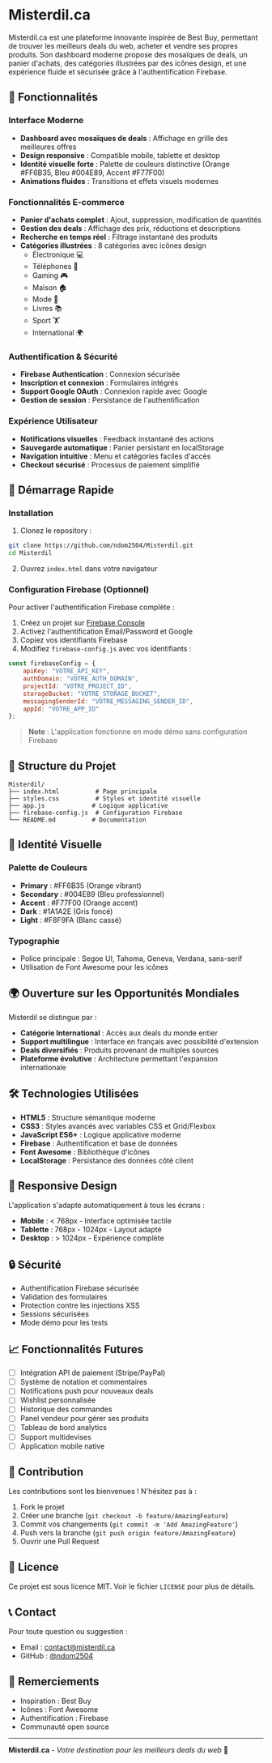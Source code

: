 # Misterdil.ca

Misterdil.ca est une plateforme innovante inspirée de Best Buy, permettant de trouver les meilleurs deals du web, acheter et vendre ses propres produits. Son dashboard moderne propose des mosaïques de deals, un panier d'achats, des catégories illustrées par des icônes design, et une expérience fluide et sécurisée grâce à l'authentification Firebase.

## 🌟 Fonctionnalités

### Interface Moderne
- **Dashboard avec mosaïques de deals** : Affichage en grille des meilleures offres
- **Design responsive** : Compatible mobile, tablette et desktop
- **Identité visuelle forte** : Palette de couleurs distinctive (Orange #FF6B35, Bleu #004E89, Accent #F77F00)
- **Animations fluides** : Transitions et effets visuels modernes

### Fonctionnalités E-commerce
- **Panier d'achats complet** : Ajout, suppression, modification de quantités
- **Gestion des deals** : Affichage des prix, réductions et descriptions
- **Recherche en temps réel** : Filtrage instantané des produits
- **Catégories illustrées** : 8 catégories avec icônes design
  - Électronique 💻
  - Téléphones 📱
  - Gaming 🎮
  - Maison 🏠
  - Mode 👕
  - Livres 📚
  - Sport 🏋️
  - International 🌍

### Authentification & Sécurité
- **Firebase Authentication** : Connexion sécurisée
- **Inscription et connexion** : Formulaires intégrés
- **Support Google OAuth** : Connexion rapide avec Google
- **Gestion de session** : Persistance de l'authentification

### Expérience Utilisateur
- **Notifications visuelles** : Feedback instantané des actions
- **Sauvegarde automatique** : Panier persistant en localStorage
- **Navigation intuitive** : Menu et catégories faciles d'accès
- **Checkout sécurisé** : Processus de paiement simplifié

## 🚀 Démarrage Rapide

### Installation

1. Clonez le repository :
```bash
git clone https://github.com/ndom2504/Misterdil.git
cd Misterdil
```

2. Ouvrez `index.html` dans votre navigateur

### Configuration Firebase (Optionnel)

Pour activer l'authentification Firebase complète :

1. Créez un projet sur [Firebase Console](https://console.firebase.google.com/)
2. Activez l'authentification Email/Password et Google
3. Copiez vos identifiants Firebase
4. Modifiez `firebase-config.js` avec vos identifiants :

```javascript
const firebaseConfig = {
    apiKey: "VOTRE_API_KEY",
    authDomain: "VOTRE_AUTH_DOMAIN",
    projectId: "VOTRE_PROJECT_ID",
    storageBucket: "VOTRE_STORAGE_BUCKET",
    messagingSenderId: "VOTRE_MESSAGING_SENDER_ID",
    appId: "VOTRE_APP_ID"
};
```

> **Note** : L'application fonctionne en mode démo sans configuration Firebase

## 📁 Structure du Projet

```
Misterdil/
├── index.html          # Page principale
├── styles.css          # Styles et identité visuelle
├── app.js             # Logique applicative
├── firebase-config.js  # Configuration Firebase
└── README.md          # Documentation
```

## 🎨 Identité Visuelle

### Palette de Couleurs
- **Primary** : #FF6B35 (Orange vibrant)
- **Secondary** : #004E89 (Bleu professionnel)
- **Accent** : #F77F00 (Orange accent)
- **Dark** : #1A1A2E (Gris foncé)
- **Light** : #F8F9FA (Blanc cassé)

### Typographie
- Police principale : Segoe UI, Tahoma, Geneva, Verdana, sans-serif
- Utilisation de Font Awesome pour les icônes

## 🌍 Ouverture sur les Opportunités Mondiales

Misterdil se distingue par :
- **Catégorie International** : Accès aux deals du monde entier
- **Support multilingue** : Interface en français avec possibilité d'extension
- **Deals diversifiés** : Produits provenant de multiples sources
- **Plateforme évolutive** : Architecture permettant l'expansion internationale

## 🛠️ Technologies Utilisées

- **HTML5** : Structure sémantique moderne
- **CSS3** : Styles avancés avec variables CSS et Grid/Flexbox
- **JavaScript ES6+** : Logique applicative moderne
- **Firebase** : Authentification et base de données
- **Font Awesome** : Bibliothèque d'icônes
- **LocalStorage** : Persistance des données côté client

## 📱 Responsive Design

L'application s'adapte automatiquement à tous les écrans :
- **Mobile** : < 768px - Interface optimisée tactile
- **Tablette** : 768px - 1024px - Layout adapté
- **Desktop** : > 1024px - Expérience complète

## 🔒 Sécurité

- Authentification Firebase sécurisée
- Validation des formulaires
- Protection contre les injections XSS
- Sessions sécurisées
- Mode démo pour les tests

## 📈 Fonctionnalités Futures

- [ ] Intégration API de paiement (Stripe/PayPal)
- [ ] Système de notation et commentaires
- [ ] Notifications push pour nouveaux deals
- [ ] Wishlist personnalisée
- [ ] Historique des commandes
- [ ] Panel vendeur pour gérer ses produits
- [ ] Tableau de bord analytics
- [ ] Support multidevises
- [ ] Application mobile native

## 👥 Contribution

Les contributions sont les bienvenues ! N'hésitez pas à :
1. Fork le projet
2. Créer une branche (`git checkout -b feature/AmazingFeature`)
3. Commit vos changements (`git commit -m 'Add AmazingFeature'`)
4. Push vers la branche (`git push origin feature/AmazingFeature`)
5. Ouvrir une Pull Request

## 📄 Licence

Ce projet est sous licence MIT. Voir le fichier `LICENSE` pour plus de détails.

## 📞 Contact

Pour toute question ou suggestion :
- Email : contact@misterdil.ca
- GitHub : [@ndom2504](https://github.com/ndom2504)

## 🙏 Remerciements

- Inspiration : Best Buy
- Icônes : Font Awesome
- Authentification : Firebase
- Communauté open source

---

**Misterdil.ca** - *Votre destination pour les meilleurs deals du web* 🎯

